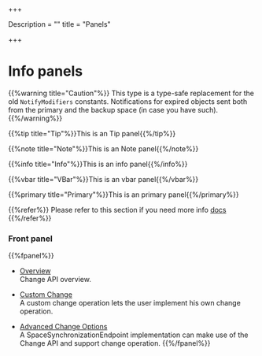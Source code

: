 +++

Description = ""
title = "Panels"

+++
 
# Info panels







{{%warning title="Caution"%}}
This type is a type-safe replacement for the old `NotifyModifiers` constants.
Notifications for expired objects sent both from the primary and the backup space (in case you have such).
{{%/warning%}}

{{%tip title="Tip"%}}This is an Tip panel{{%/tip%}}

{{%note title="Note"%}}This is an Note panel{{%/note%}}


{{%info title="Info"%}}This is an info panel{{%/info%}}

{{%vbar title="VBar"%}}This is an vbar panel{{%/vbar%}}

{{%primary title="Primary"%}}This is an primary panel{{%/primary%}}


{{%refer%}} Please refer to this section if you need more info [docs](http://docs.gigaspaces.com) {{%/refer%}}

 

### Front panel 

{{%fpanel%}}
- [Overview](./change-api.html)<br>
Change API overview.

- [Custom Change](./change-api-custom-operation.html)<br>
A custom change operation lets the user implement his own change operation.

- [Advanced Change Options](./change-api-advanced.html)<br>
A SpaceSynchronizationEndpoint implementation can make use of the Change API and support change operation.
{{%/fpanel%}}


  

 


 


